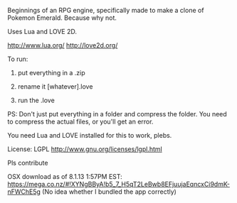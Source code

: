 Beginnings of an RPG engine, specifically made to make a clone of Pokemon Emerald. Because why not.

Uses Lua and LOVE 2D.

http://www.lua.org/
http://love2d.org/

To run:

1. put everything in a .zip
  
2. rename it [whatever].love
  
3. run the .love

PS: Don't just put everything in a folder and compress the folder. You need to compress the actual files, or you'll get an error.
  
You need Lua and LOVE installed for this to work, plebs.

License: LGPL http://www.gnu.org/licenses/lgpl.html

Pls contribute

OSX download as of 8.1.13 1:57PM EST: https://mega.co.nz/#!XYNgBByA!b5_7_H5qT2LeBwb8EFjuujaEqncxCi9dmK-nFWChE5g
(No idea whether I bundled the app correctly)
